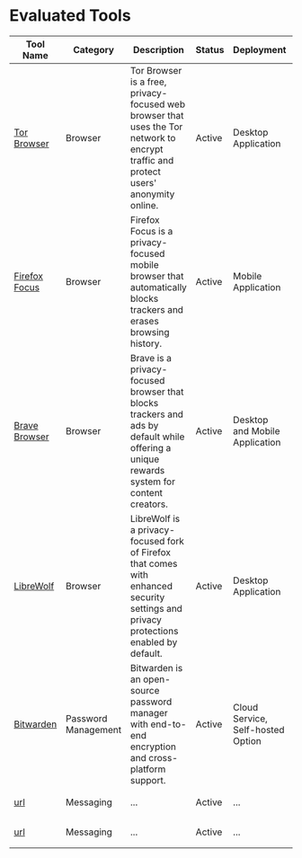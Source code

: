 # Evaluated Tools

| Tool Name | Category | Description | Status | Deployment | Technical Level | Documentation | Overall Rating | Last Tested |
|----------|-----------|-------------|---------|------------|-----------------|---------------|----------------|-------------|
| [Tor Browser](https://www.torproject.org/) | Browser | Tor Browser is a free, privacy-focused web browser that uses the Tor network to encrypt traffic and protect users' anonymity online. | Active | Desktop Application | Intermediate | [Details](categories/browser/tor-browser.md) | ⭐⭐⭐⭐⯪ (4.51) | 2024-03-15 |
| [Firefox Focus](https://www.mozilla.org/firefox/focus/) | Browser | Firefox Focus is a privacy-focused mobile browser that automatically blocks trackers and erases browsing history. | Active | Mobile Application | Beginner | [Details](categories/browser/firefox-focus.md) | ⭐⭐⭐⭐⯪ (4.50) | 2024-03-18 |
| [Brave Browser](https://brave.com/) | Browser | Brave is a privacy-focused browser that blocks trackers and ads by default while offering a unique rewards system for content creators. | Active | Desktop and Mobile Application | Beginner | [Details](categories/browser/brave-browser.md) | ⭐⭐⭐⭐⯪ (4.54) | 2024-03-20 |
| [LibreWolf](https://librewolf.net/) | Browser | LibreWolf is a privacy-focused fork of Firefox that comes with enhanced security settings and privacy protections enabled by default. | Active | Desktop Application | Intermediate | [Details](categories/browser/librewolf.md) | ⭐⭐⭐⭐⯪ (4.48) | 2024-03-21 |
| [Bitwarden](https://bitwarden.com/) | Password Management | Bitwarden is an open-source password manager with end-to-end encryption and cross-platform support. | Active | Cloud Service, Self-hosted Option | Beginner | [Details](categories/password-management/bitwarden.md) | ⭐⭐⭐⭐⯪ (4.68) | 2024-03-21 |
| [url](#) | Messaging | ... | Active | ... | Intermediate | [Details](categories/messaging/url.md) | ⭐⭐⭐⭐⭐ (5.00) | 1-1-10 |
| [url](#) | Messaging | ... | Active | ... | Intermediate | [Details](categories/messaging/url.md) | ⭐⭐⭐⭐⭐ (5.00) | 1-1-10 |
